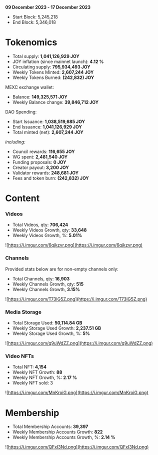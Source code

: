 
**09 December 2023 - 17 December 2023**
- Start Block: 5,245,218 
- End Block: 5,346,018

# Tokenomics

- Total supply: **1,041,126,929 JOY**
- JOY inflation (since mainnet launch): **4.12 %**
- Circulating supply:  **795,934,493 JOY**
- Weekly Tokens Minted: **2,607,244 JOY**
- Weekly Tokens Burned: **(242,832) JOY**

MEXC exchange wallet:

- Balance:  **149,325,571 JOY**
- Weekly Balance change: **39,846,712 JOY**

DAO Spending:

- Start Issuance: **1,038,519,685 JOY**
- End Issuance: **1,041,126,929 JOY**
- Total minted (net): **2,607,244 JOY**

*including:*

- Council rewards: **116,655 JOY**
- WG spent: **2,481,540 JOY**
- Funding proposals: **0 JOY**
- Creator payout: **3,200 JOY**
- Validator rewards: **248,681 JOY**
- Fees and token burn: **(242,832) JOY**

# **Content**

### Videos

- Total Videos, qty: **706,424**
- Weekly Videos Growth, qty: **33,648**
- Weekly Videos Growth, %: **5.01%**

![https://i.imgur.com/6qjkzvr.png](https://i.imgur.com/6qjkzvr.png)

### Channels

Provided stats below are for non-empty channels only:

- Total Channels, qty:  **16,903**
- Weekly Channels Growth, qty: **515**
- Weekly Channels Growth, **3.15%**

![https://i.imgur.com/T73IG5Z.png](https://i.imgur.com/T73IG5Z.png)

### Media Storage

- Total Storage Used: **50,114.84 GB**
- Weekly Storage Used Growth: **2,237.51 GB**
- Weekly Storage Used Growth, %: **5%**

![https://i.imgur.com/q9uWdZZ.png](https://i.imgur.com/q9uWdZZ.png)

### Video NFTs

- Total NFT: **4,154**
- Weekly NFT Growth: **88**
- Weekly NFT Growth, %: **2.17 %**
- Weekly NFT sold: 3

![https://i.imgur.com/MnKroiG.png](https://i.imgur.com/MnKroiG.png)

# **Membership**

- Total Membership Accounts: **39,397**
- Weekly Membership Accounts Growth: **822**
- Weekly Membership Accounts Growth, %: **2.14 %**

![https://i.imgur.com/QFxI3Nd.png](https://i.imgur.com/QFxI3Nd.png)

